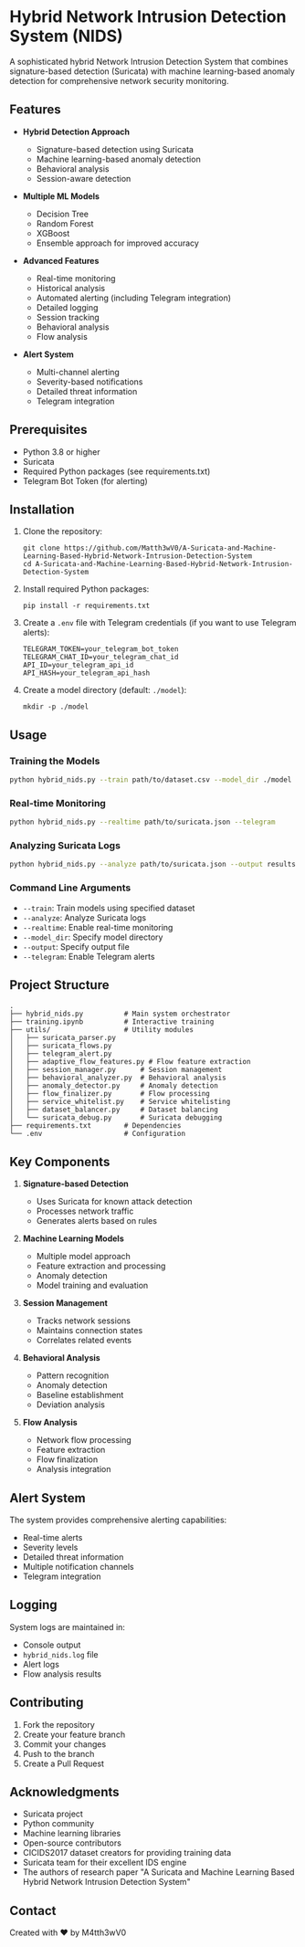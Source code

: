 # Hybrid Network Intrusion Detection System (NIDS)

A sophisticated hybrid Network Intrusion Detection System that combines signature-based detection (Suricata) with machine learning-based anomaly detection for comprehensive network security monitoring.

## Features

- **Hybrid Detection Approach**
  - Signature-based detection using Suricata
  - Machine learning-based anomaly detection
  - Behavioral analysis
  - Session-aware detection

- **Multiple ML Models**
  - Decision Tree
  - Random Forest
  - XGBoost
  - Ensemble approach for improved accuracy

- **Advanced Features**
  - Real-time monitoring
  - Historical analysis
  - Automated alerting (including Telegram integration)
  - Detailed logging
  - Session tracking
  - Behavioral analysis
  - Flow analysis

- **Alert System**
  - Multi-channel alerting
  - Severity-based notifications
  - Detailed threat information
  - Telegram integration

## Prerequisites

- Python 3.8 or higher
- Suricata
- Required Python packages (see requirements.txt)
- Telegram Bot Token (for alerting)

## Installation

1. Clone the repository:
   ```
   git clone https://github.com/Matth3wV0/A-Suricata-and-Machine-Learning-Based-Hybrid-Network-Intrusion-Detection-System
   cd A-Suricata-and-Machine-Learning-Based-Hybrid-Network-Intrusion-Detection-System
   ```

2. Install required Python packages:
   ```
   pip install -r requirements.txt
   ```

3. Create a `.env` file with Telegram credentials (if you want to use Telegram alerts):
   ```
   TELEGRAM_TOKEN=your_telegram_bot_token
   TELEGRAM_CHAT_ID=your_telegram_chat_id
   API_ID=your_telegram_api_id
   API_HASH=your_telegram_api_hash
   ```

4. Create a model directory (default: `./model`):
   ```
   mkdir -p ./model
   ```


## Usage

### Training the Models

```bash
python hybrid_nids.py --train path/to/dataset.csv --model_dir ./model
```

### Real-time Monitoring

```bash
python hybrid_nids.py --realtime path/to/suricata.json --telegram
```

### Analyzing Suricata Logs

```bash
python hybrid_nids.py --analyze path/to/suricata.json --output results.txt
```

### Command Line Arguments

- `--train`: Train models using specified dataset
- `--analyze`: Analyze Suricata logs
- `--realtime`: Enable real-time monitoring
- `--model_dir`: Specify model directory
- `--output`: Specify output file
- `--telegram`: Enable Telegram alerts

## Project Structure

```
.
├── hybrid_nids.py          # Main system orchestrator
├── training.ipynb          # Interactive training
├── utils/                  # Utility modules
│   ├── suricata_parser.py
│   ├── suricata_flows.py
│   ├── telegram_alert.py
│   ├── adaptive_flow_features.py # Flow feature extraction
│   ├── session_manager.py      # Session management
│   ├── behavioral_analyzer.py  # Behavioral analysis
│   ├── anomaly_detector.py     # Anomaly detection
│   ├── flow_finalizer.py       # Flow processing
│   ├── service_whitelist.py    # Service whitelisting
│   ├── dataset_balancer.py     # Dataset balancing
│   └── suricata_debug.py       # Suricata debugging
├── requirements.txt        # Dependencies
└── .env                    # Configuration
```

## Key Components

1. **Signature-based Detection**
   - Uses Suricata for known attack detection
   - Processes network traffic
   - Generates alerts based on rules

2. **Machine Learning Models**
   - Multiple model approach
   - Feature extraction and processing
   - Anomaly detection
   - Model training and evaluation

3. **Session Management**
   - Tracks network sessions
   - Maintains connection states
   - Correlates related events

4. **Behavioral Analysis**
   - Pattern recognition
   - Anomaly detection
   - Baseline establishment
   - Deviation analysis

5. **Flow Analysis**
   - Network flow processing
   - Feature extraction
   - Flow finalization
   - Analysis integration

## Alert System

The system provides comprehensive alerting capabilities:
- Real-time alerts
- Severity levels
- Detailed threat information
- Multiple notification channels
- Telegram integration

## Logging

System logs are maintained in:
- Console output
- `hybrid_nids.log` file
- Alert logs
- Flow analysis results

## Contributing

1. Fork the repository
2. Create your feature branch
3. Commit your changes
4. Push to the branch
5. Create a Pull Request


## Acknowledgments

- Suricata project
- Python community
- Machine learning libraries
- Open-source contributors
- CICIDS2017 dataset creators for providing training data
- Suricata team for their excellent IDS engine
- The authors of research paper "A Suricata and Machine Learning Based Hybrid Network Intrusion Detection System"

## Contact

Created with ❤️ by M4tth3wV0